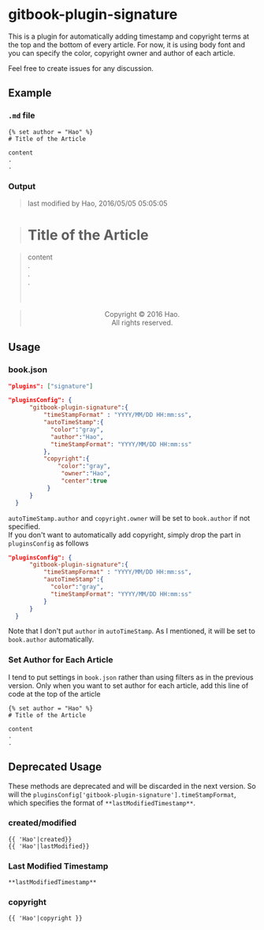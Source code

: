 # gitbook-plugin-signature

This is a plugin for automatically adding timestamp and copyright terms at the top and the bottom of every article. For now, it is using body font and you can specify the color, copyright owner and author of each article.

Feel free to create issues for any discussion.

## Example

### `.md` file

```
{% set author = "Hao" %}
# Title of the Article

content
.
.
```

### Output

> last modified by Hao, 2016/05/05 05:05:05

> # Title of the Article

> content<br>
> .<br>
> .<br>
> .<br>
> <br>
> <br>

> <center>Copyright © 2016 Hao.<br>All rights reserved.</center>

## Usage

### book.json

```json
"plugins": ["signature"]
```

```json
"pluginsConfig": {
      "gitbook-plugin-signature":{
          "timeStampFormat" : "YYYY/MM/DD HH:mm:ss",
          "autoTimeStamp":{
            "color":"gray",
            "author":"Hao",
            "timeStampFormat": "YYYY/MM/DD HH:mm:ss"
          },
          "copyright":{
              "color":"gray",
               "owner":"Hao",
               "center":true
           }
      }
  }
```

`autoTimeStamp.author` and `copyright.owner` will be set to `book.author` if not specified.<br>
If you don't want to automatically add copyright, simply drop the part in `pluginsConfig` as follows

```json
"pluginsConfig": {
      "gitbook-plugin-signature":{
          "timeStampFormat" : "YYYY/MM/DD HH:mm:ss",
          "autoTimeStamp":{
            "color":"gray",
            "timeStampFormat": "YYYY/MM/DD HH:mm:ss"
          }
      }
  }
```

Note that I don't put `author` in `autoTimeStamp`. As I mentioned, it will be set to `book.author` automatically.

### Set Author for Each Article

I tend to put settings in `book.json` rather than using filters as in the previous version. Only when you want to set author for each article, add this line of code at the top of the article

```
{% set author = "Hao" %}
# Title of the Article

content
.
.
```

## Deprecated Usage

These methods are deprecated and will be discarded in the next version. So will the `pluginsConfig['gitbook-plugin-signature'].timeStampFormat`, which specifies the format of `**lastModifiedTimestamp**`.

### created/modified

```
{{ 'Hao'|created}}
{{ 'Hao'|lastModified}}
```

### Last Modified Timestamp

```
**lastModifiedTimestamp**
```

### copyright

```
{{ 'Hao'|copyright }}
```
